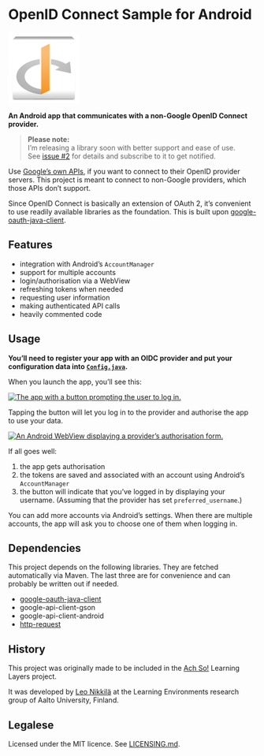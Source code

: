 
OpenID Connect Sample for Android
=================================

![The app icon with the OpenID logo.](app/src/main/res/drawable-xxhdpi/ic_launcher.png)

**An Android app that communicates with a non-Google OpenID Connect provider.**

> **Please note:**  
> I’m releasing a library soon with better support and ease of use.  
> See [issue #2][8] for details and subscribe to it to get notified.

Use [Google’s own APIs][1], if you want to connect to their OpenID provider servers. This
project is meant to connect to non-Google providers, which those APIs don’t support.

Since OpenID Connect is basically an extension of OAuth 2, it’s convenient to use readily
available libraries as the foundation. This is built upon [google-oauth-java-client][2].

Features
--------

- integration with Android’s `AccountManager`
- support for multiple accounts
- login/authorisation via a WebView
- refreshing tokens when needed
- requesting user information
- making authenticated API calls
- heavily commented code

Usage
-----

**You’ll need to register your app with an OIDC provider and put your configuration data into
[`Config.java`][3].**

When you launch the app, you’ll see this:

[![The app with a button prompting the user to log in.](https://i.imgur.com/sz4ArDU.png)](https://i.imgur.com/TTo5AkD.png)

Tapping the button will let you log in to the provider and authorise the app to use your data.

[![An Android WebView displaying a provider’s authorisation form.](https://i.imgur.com/2JNiHGK.png)](https://i.imgur.com/F2GkOQL.png)

If all goes well:

1. the app gets authorisation
2. the tokens are saved and associated with an account using Android’s `AccountManager`
3. the button will indicate that you’ve logged in by displaying your username. (Assuming that the
   provider has set `preferred_username`.)

You can add more accounts via Android’s settings. When there are multiple accounts, the app will
ask you to choose one of them when logging in.

Dependencies
------------

This project depends on the following libraries. They are fetched automatically via Maven. The last
three are for convenience and can probably be written out if needed.

- [google-oauth-java-client][2]
- google-api-client-gson
- google-api-client-android
- [http-request][4]

History
-------

This project was originally made to be included in the [Ach So!][5] Learning Layers project.

It was developed by [Leo Nikkilä][6] at the Learning Environments research group of Aalto
University, Finland.

Legalese
--------

Licensed under the MIT licence. See [LICENSING.md][7].


[1]: https://developers.google.com/accounts/docs/OAuth2Login
[2]: https://code.google.com/p/google-oauth-java-client/
[3]: /app/src/main/java/com/lnikkila/oidcsample/Config.java
[4]: https://github.com/kevinsawicki/http-request
[5]: https://github.com/learning-layers/AchSo
[6]: https://github.com/lnikkila
[7]: LICENSING.md
[8]: https://github.com/learning-layers/android-openid-connect/issues/2
